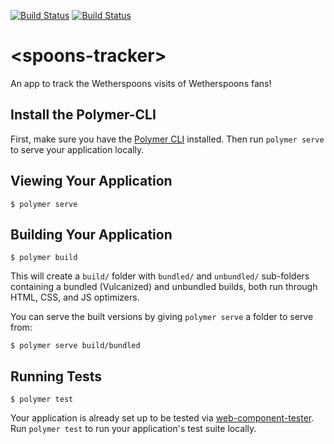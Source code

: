 [![Build Status](https://travis-ci.org/CardiffBros/spoons-tracker-web.svg?branch=develop)](https://travis-ci.org/CardiffBros/spoons-tracker-web) [![Build Status](https://travis-ci.org/CardiffBros/spoons-tracker-web.svg?branch=master)](https://travis-ci.org/CardiffBros/spoons-tracker-web)

# \<spoons-tracker\>

An app to track the Wetherspoons visits of Wetherspoons fans!

## Install the Polymer-CLI

First, make sure you have the [Polymer CLI](https://www.npmjs.com/package/polymer-cli) installed. Then run `polymer serve` to serve your application locally.

## Viewing Your Application

```
$ polymer serve
```

## Building Your Application

```
$ polymer build
```

This will create a `build/` folder with `bundled/` and `unbundled/` sub-folders
containing a bundled (Vulcanized) and unbundled builds, both run through HTML,
CSS, and JS optimizers.

You can serve the built versions by giving `polymer serve` a folder to serve
from:

```
$ polymer serve build/bundled
```

## Running Tests

```
$ polymer test
```

Your application is already set up to be tested via [web-component-tester](https://github.com/Polymer/web-component-tester). Run `polymer test` to run your application's test suite locally.
